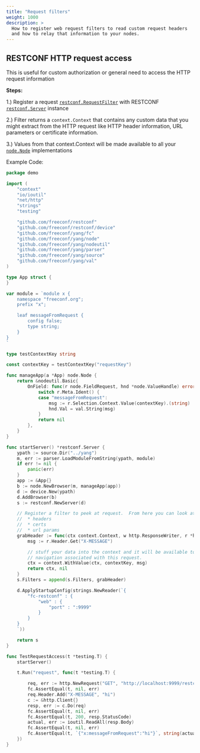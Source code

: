 ```yaml
---
title: "Request filters"
weight: 1000
description: >
  How to register web request filters to read custom request headers
  and how to relay that information to your nodes.
---
```


## RESTCONF HTTP request access

This is useful for custom authorization or general need to access the HTTP request information

**Steps:**

1.) Register a request [`restconf.RequestFilter`](https://pkg.go.dev/github.com/freeconf/restconf#RequestFilter) with RESTCONF [`restconf.Server`](https://pkg.go.dev/github.com/freeconf/restconf#Server) instance

2.) Filter returns a `context.Context` that contains any custom data that you might extract from the HTTP request like HTTP header information, URL parameters or certificate information.

3.) Values from that context.Context will be made available to all your [`node.Node`](https://pkg.go.dev/github.com/freeconf/yang/node#Node) implementations

Example Code:

```go
package demo

import (
	"context"
	"io/ioutil"
	"net/http"
	"strings"
	"testing"

	"github.com/freeconf/restconf"
	"github.com/freeconf/restconf/device"
	"github.com/freeconf/yang/fc"
	"github.com/freeconf/yang/node"
	"github.com/freeconf/yang/nodeutil"
	"github.com/freeconf/yang/parser"
	"github.com/freeconf/yang/source"
	"github.com/freeconf/yang/val"
)

type App struct {
}

var module = `module x {
	namespace "freeconf.org";
	prefix "x";

	leaf messageFromRequest {
		config false;
		type string;
	}
}
`

type testContextKey string

const contextKey = testContextKey("requestKey")

func manageApp(a *App) node.Node {
	return &nodeutil.Basic{
		OnField: func(r node.FieldRequest, hnd *node.ValueHandle) error {
			switch r.Meta.Ident() {
			case "messageFromRequest":
				msg := r.Selection.Context.Value(contextKey).(string)
				hnd.Val = val.String(msg)
			}
			return nil
		},
	}
}

func startServer() *restconf.Server {
	ypath := source.Dir("../yang")
	m, err := parser.LoadModuleFromString(ypath, module)
	if err != nil {
		panic(err)
	}
	app := &App{}
	b := node.NewBrowser(m, manageApp(app))
	d := device.New(ypath)
	d.AddBrowser(b)
	s := restconf.NewServer(d)

	// Register a filter to peek at request.  From here you can look at:
	//  * headers
	//  * certs
	//  * url params
	grabHeader := func(ctx context.Context, w http.ResponseWriter, r *http.Request) (context.Context, error) {
		msg := r.Header.Get("X-MESSAGE")

		// stuff your data into the context and it will be available to all node
		// navigation associated with this request.
		ctx = context.WithValue(ctx, contextKey, msg)
		return ctx, nil
	}
	s.Filters = append(s.Filters, grabHeader)

	d.ApplyStartupConfig(strings.NewReader(`{
		"fc-restconf" : {
			"web" : {
				"port" : ":9999"
			}
		}
	}
	`))

	return s
}

func TestRequestAccess(t *testing.T) {
	startServer()

	t.Run("request", func(t *testing.T) {

		req, err := http.NewRequest("GET", "http://localhost:9999/restconf/data/x:", nil)
		fc.AssertEqual(t, nil, err)
		req.Header.Add("X-MESSAGE", "hi")
		c := &http.Client{}
		resp, err := c.Do(req)
		fc.AssertEqual(t, nil, err)
		fc.AssertEqual(t, 200, resp.StatusCode)
		actual, err := ioutil.ReadAll(resp.Body)
		fc.AssertEqual(t, nil, err)
		fc.AssertEqual(t, `{"x:messageFromRequest":"hi"}`, string(actual))
	})
}

```